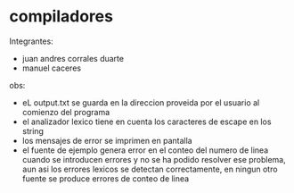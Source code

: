 compiladores
============
Integrantes:
- juan andres corrales duarte
- manuel caceres

obs:
- eL output.txt se guarda en la direccion proveida por el usuario al comienzo del programa
- el analizador lexico tiene en cuenta los caracteres de escape en los string
- los mensajes de error se imprimen en pantalla
- el fuente de ejemplo genera error en el conteo del numero de linea cuando se introducen errores
y no se ha podido resolver ese problema, aun asi los errores lexicos se detectan correctamente, 
en ningun otro fuente se produce errores de conteo de linea
